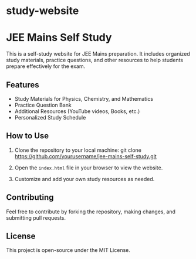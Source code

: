 # study-website
# JEE Mains Self Study

This is a self-study website for JEE Mains preparation. It includes organized study materials, practice questions, and other resources to help students prepare effectively for the exam.

## Features
- Study Materials for Physics, Chemistry, and Mathematics
- Practice Question Bank
- Additional Resources (YouTube videos, Books, etc.)
- Personalized Study Schedule

## How to Use

1. Clone the repository to your local machine:
git clone https://github.com/yourusername/jee-mains-self-study.git

2. Open the `index.html` file in your browser to view the website.

3. Customize and add your own study resources as needed.

## Contributing

Feel free to contribute by forking the repository, making changes, and submitting pull requests.

## License
This project is open-source under the MIT License.

